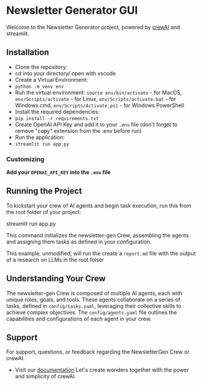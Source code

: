 # Newsletter Generator GUI

Welcome to the Newsletter Generator  project, powered by [crewAI](https://crewai.com) and streamlit. 

## Installation

- Clone the repository:
- cd into your directory/ open with vscode
- Create a Virtual Environment:
- `python -m venv env`
- Run the virtual environment: `source env/bin/activate` - for MacOS, `env/Scripts/activate` - for Linux, `env/Scripts/activate.bat` - for Windows cmd, `env/Scripts/Activate.ps1` - for Windows PowerShell 
- Install the required dependencies:
- `pip install -r requirements.txt`
- Create OpenAI API Key and add it to your `.env` file (don't forget to remove "copy" extension from the .env before run)
- Run the application:
- `streamlit run app.py`


### Customizing

**Add your `OPENAI_API_KEY` into the `.env` file**
<!-- OPENAI_API_KEY 
EXA_API_KEY 
GROQ_API_KEY 
ANTHROPIC_API_KEY  -->

## Running the Project

To kickstart your crew of AI agents and begin task execution, run this from the root folder of your project:

streamlit run app.py

This command initializes the newsletter-gen Crew, assembling the agents and assigning them tasks as defined in your configuration.

This example, unmodified, will run the create a `report.md` file with the output of a research on LLMs in the root folser

## Understanding Your Crew

The newsletter-gen Crew is composed of multiple AI agents, each with unique roles, goals, and tools. These agents collaborate on a series of tasks, defined in `config/tasks.yaml`, leveraging their collective skills to achieve complex objectives. The `config/agents.yaml` file outlines the capabilities and configurations of each agent in your crew.

## Support

For support, questions, or feedback regarding the NewsletterGen Crew or crewAI.
- Visit our [documentation](https://docs.crewai.com)
Let's create wonders together with the power and simplicity of crewAI.
